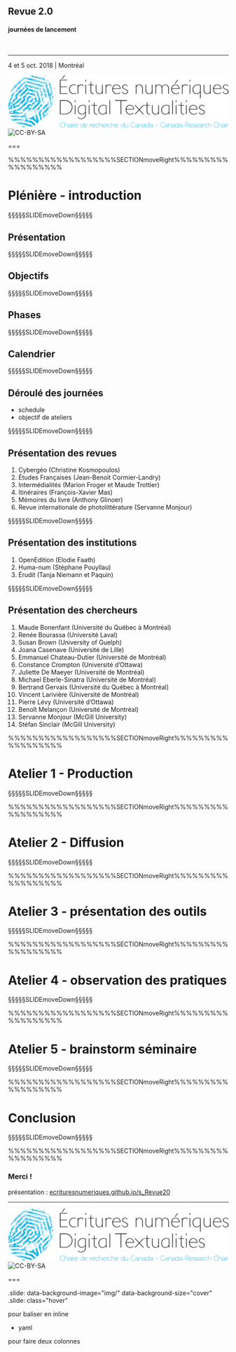 ## Revue 2.0

#### journées de lancement

&nbsp;

---

<!-- .element: style="font-size:1.5rem" -->

4 et 5 oct. 2018 | Montréal

<!-- .element: style="font-size:1.5rem" -->

![logo CRCEN](img/LogoENDT10-2016.png) <!-- .element: class="logo" style="width:20%; background-color:ghostwhite;padding: 4px" --> ![CC-BY-SA](http://i.creativecommons.org/l/by-sa/4.0/88x31.png)

===

%%%%%%%%%%%%%%%%%%SECTIONmoveRight%%%%%%%%%%%%%%%%%%

# Plénière - introduction


§§§§§SLIDEmoveDown§§§§§

## Présentation

§§§§§SLIDEmoveDown§§§§§

## Objectifs

§§§§§SLIDEmoveDown§§§§§

## Phases

§§§§§SLIDEmoveDown§§§§§

## Calendrier

§§§§§SLIDEmoveDown§§§§§

## Déroulé des journées

- schedule
- objectif de ateliers

§§§§§SLIDEmoveDown§§§§§

## Présentation des revues

1. Cybergéo (Christine Kosmopoulos)
2. Études Françaises (Jean-Benoit Cormier-Landry)
3. Intermédialités (Marion Froger et Maude Trottier)
4. Itinéraires (François-Xavier Mas)
5. Mémoires du livre (Anthony Glinoer)
6. Revue internationale de photolittérature (Servanne Monjour)

§§§§§SLIDEmoveDown§§§§§

## Présentation des institutions

1. OpenEdition (Elodie Faath)
2. Huma-num (Stéphane Pouyllau)
3. Érudit (Tanja Niemann et Paquin)

§§§§§SLIDEmoveDown§§§§§

## Présentation des chercheurs

1. Maude Bonenfant (Université du Québec à Montréal)
2. Renée Bourassa (Université Laval)
3. Susan Brown (University of Guelph)
4. Joana Casenave (Université de Lille)
5. Emmanuel Chateau-Dutier (Université de Montréal)
6. Constance Crompton (Université d’Ottawa)
7. Juliette De Maeyer (Université de Montréal)
8. Michael Eberle-Sinatra (Université de Montréal)
9. Bertrand Gervais (Université du Québec à Montréal)
10. Vincent Larivière (Université de Montréal)
11. Pierre Lévy (Université d’Ottawa)
12. Benoît Melançon (Université de Montréal)
13. Servanne Monjour (McGill University)
14. Stéfan Sinclair (McGill University)

%%%%%%%%%%%%%%%%%%SECTIONmoveRight%%%%%%%%%%%%%%%%%%

# Atelier 1 - Production

§§§§§SLIDEmoveDown§§§§§

%%%%%%%%%%%%%%%%%%SECTIONmoveRight%%%%%%%%%%%%%%%%%%

# Atelier 2 - Diffusion

§§§§§SLIDEmoveDown§§§§§

%%%%%%%%%%%%%%%%%%SECTIONmoveRight%%%%%%%%%%%%%%%%%%

# Atelier 3 - présentation des outils

§§§§§SLIDEmoveDown§§§§§

%%%%%%%%%%%%%%%%%%SECTIONmoveRight%%%%%%%%%%%%%%%%%%

# Atelier 4 - observation des pratiques

§§§§§SLIDEmoveDown§§§§§

%%%%%%%%%%%%%%%%%%SECTIONmoveRight%%%%%%%%%%%%%%%%%%

# Atelier 5 - brainstorm séminaire

§§§§§SLIDEmoveDown§§§§§

%%%%%%%%%%%%%%%%%%SECTIONmoveRight%%%%%%%%%%%%%%%%%%

# Conclusion

§§§§§SLIDEmoveDown§§§§§


%%%%%%%%%%%%%%%%%%SECTIONmoveRight%%%%%%%%%%%%%%%%%%

### Merci !


<i class="fa fa-arrow-right"></i> présentation : [ecrituresnumeriques.github.io/s_Revue20](https://ecrituresnumeriques.github.io/s_StyloMedici)

<!-- .element: style="font-size:0.7em;" -->


---
![logo CRCEN](img/LogoENDT10-2016.png) <!-- .element: class="logo" style="width:25%; background-color:ghostwhite;padding: 7px" -->
![CC-BY-SA](http://i.creativecommons.org/l/by-sa/4.0/88x31.png)

===

.slide: data-background-image="img/" data-background-size="cover"
.slide: class="hover"

<!-- .element: style="font-size:1.7rem" -->
<!-- .element: style="font-size:1.7rem; text-align:left; padding-left:1rem;" -->

pour baliser en inline
- yaml <!-- .element: style="color:Darkorange;" -->


pour faire deux colonnes
<!-- .element: style="font-size:0.6em; width:55%; float:left;" -->
<!-- .element: style="font-size:0.6em; width:35%; float:left;padding-left:2rem;border:1px,solid,white;" -->
